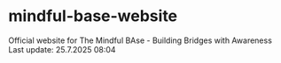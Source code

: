 # mindful-base-website
Official website for The Mindful BAse - Building Bridges with Awareness
Last update: 25.7.2025 08:04
